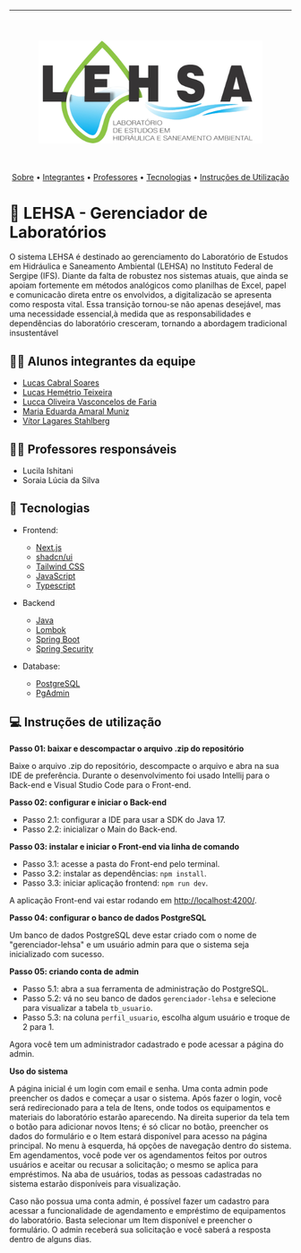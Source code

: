 <hr>
<br>
<h3 align="center">
<img width="400px" src="Codigo/front-end/public/images/lehsa-removebg.png">
</h3>
<br>
<p align="center">
 <a href="#-lehsa---gerenciador-de-laboratórios">Sobre</a> •
 <a href="#-alunos-integrantes-da-equipe">Integrantes</a> • 
 <a href="#-professores-responsáveis">Professores</a> • 
 <a href="#-tecnologias">Tecnologias</a> • 
 <a href="#-instruções-de-utilização">Instruções de Utilização</a>  
</p>

# 🧪 LEHSA - Gerenciador de Laboratórios

O sistema LEHSA é destinado
ao gerenciamento do Laboratório de Estudos em Hidráulica e Saneamento Ambiental
(LEHSA) no Instituto Federal de Sergipe (IFS). Diante da falta de robustez nos sistemas
atuais, que ainda se apoiam fortemente em métodos analógicos como planilhas de Excel, papel e comunicacão direta entre os envolvidos, a digitalizacão se apresenta como
resposta vital. Essa transição tornou-se não apenas desejável, mas uma necessidade essencial,à medida que as responsabilidades e dependências do laboratório cresceram, tornando a abordagem tradicional insustentável

## 🧑‍🏫 Alunos integrantes da equipe

* [Lucas Cabral Soares](https://github.com/lcsoares2022)
* [Lucas Hemétrio Teixeira](https://github.com/lucasht02)
* [Lucca Oliveira Vasconcelos de Faria](https://github.com/luccaovf)
* [Maria Eduarda Amaral Muniz](https://github.com/duda-amaral)
* [Vítor Lagares Stahlberg](https://github.com/VitorLS0)

## 👩‍💻 Professores responsáveis

* Lucila Ishitani
* Soraia Lúcia da Silva

## 🚀 Tecnologias

- Frontend:

    - [Next.js](https://nextjs.org/)
    - [shadcn/ui](https://ui.shadcn.com/)
    - [Tailwind CSS](https://tailwindcss.com/)
    - [JavaScript](https://www.javascript.com/)
    - [Typescript](https://www.typescriptlang.org/)

- Backend

    - [Java](https://www.java.com/pt-BR/)
    - [Lombok](https://projectlombok.org/)
    - [Spring Boot](https://spring.io/projects/spring-boot)
    - [Spring Security](https://spring.io/projects/spring-security)

- Database:

    - [PostgreSQL](https://www.postgresql.org/)
    - [PgAdmin](https://www.pgadmin.org/)

## 💻 Instruções de utilização

**Passo 01: baixar e descompactar o arquivo .zip do repositório**

Baixe o arquivo .zip do repositório, descompacte o arquivo e abra na sua IDE de preferência. Durante o desenvolvimento foi usado Intellij para o Back-end e Visual Studio Code para o Front-end.

**Passo 02: configurar e iniciar o Back-end**

- Passo 2.1: configurar a IDE para usar a SDK do Java 17.
- Passo 2.2: inicializar o Main do Back-end.

**Passo 03: instalar e iniciar o Front-end via linha de comando**

- Passo 3.1: acesse a pasta do Front-end pelo terminal.
- Passo 3.2: instalar as dependências: `npm install`.
- Passo 3.3: iniciar aplicação frontend: `npm run dev`.

A aplicação Front-end vai estar rodando em <http://localhost:4200/>.

**Passo 04: configurar o banco de dados PostgreSQL**

Um banco de dados PostgreSQL deve estar criado com o nome de "gerenciador-lehsa" e um usuário admin para que o sistema seja inicializado com sucesso.

**Passo 05: criando conta de admin**

- Passo 5.1: abra a sua ferramenta de administração do PostgreSQL.
- Passo 5.2: vá no seu banco de dados `gerenciador-lehsa` e selecione para visualizar a tabela `tb_usuario`.
- Passo 5.3: na coluna `perfil_usuario`, escolha algum usuário e troque de 2 para 1.
  
Agora você tem um administrador cadastrado e pode acessar a página do admin.

**Uso do sistema**

A página inicial é um login com email e senha. Uma conta admin pode preencher os dados e começar a usar o sistema. Após fazer o login, você será redirecionado para a tela de Itens, onde todos os equipamentos e materiais do laboratório estarão aparecendo. Na direita superior da tela tem o botão para adicionar novos Itens; é só clicar no botão, preencher os dados do formulário e o Item estará disponível para acesso na página principal. No menu à esquerda, há opções de navegação dentro do sistema. Em agendamentos, você pode ver os agendamentos feitos por outros usuários e aceitar ou recusar a solicitação; o mesmo se aplica para empréstimos. Na aba de usuários, todas as pessoas cadastradas no sistema estarão disponíveis para visualização.

Caso não possua uma conta admin, é possível fazer um cadastro para acessar a funcionalidade de agendamento e empréstimo de equipamentos do laboratório. Basta selecionar um Item disponível e preencher o formulário. O admin receberá sua solicitação e você saberá a resposta dentro de alguns dias.

